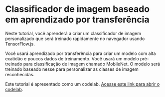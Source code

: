 # Classificador de imagem baseado em aprendizado por transferência

Neste tutorial, você aprenderá a criar um classificador de imagem personalizado que será treinado rapidamente no navegador usando TensorFlow.js.

Você usará aprendizado por transferência para criar um modelo com alta exatidão e poucos dados de treinamento. Você usará um modelo pré-treinado para classificação de imagem chamado MobileNet. O modelo será treinado baseado nesse para personalizar as classes de imagem reconhecidas.

Este tutorial é apresentado como um codelab. [Acesse este link para abrir o codelab](https://codelabs.developers.google.com/codelabs/tensorflowjs-teachablemachine-codelab/index.html).
